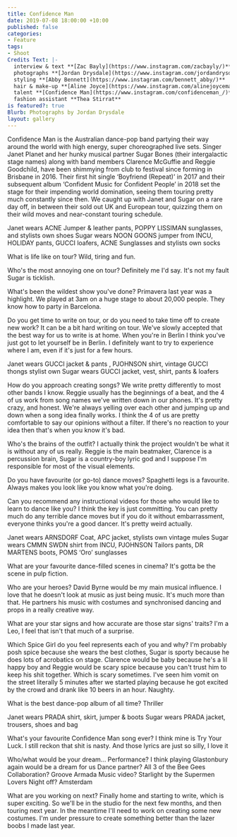 ```yaml
---
title: Confidence Man
date: 2019-07-08 18:00:00 +10:00
published: false
categories:
- Feature
tags:
- Shoot
Credits Text: |-
  interview & text **[Zac Bayly](https://www.instagram.com/zacbayly/)**
  photographs **[Jordan Drysdale](https://www.instagram.com/jordandrysdale/)**
  styling **[Abby Bennett](https://www.instagram.com/bennett_abby/)**
  hair & make-up **[Aline Joyce](https://www.instagram.com/alinejoycemakeup/)**
  talent **[Confidence Man](https://www.instagram.com/confidenceman_/)**
  fashion assistant **Thea Stirrat**
is featured?: true
Blurb: Photographs by Jordan Drysdale
layout: gallery
---
```


Confidence Man is the Australian dance-pop band partying their way around the world with high energy, super choreographed live sets. Singer Janet Planet and her hunky musical partner Sugar Bones (their intergalactic stage names) along with band members Clarence McGuffie and Reggie Goodchild, have been shimmying from club to festival since forming in Brisbane in 2016. Their first hit single ‘Boyfriend (Repeat)’ in 2017 and their subsequent album ‘Confident Music for Confident People’ in 2018 set the stage for their impending world domination, seeing them touring pretty much constantly since then. We caught up with Janet and Sugar on a rare day off, in between their sold out UK and European tour, quizzing them on their wild moves and near-constant touring schedule.



Janet wears ACNE Jumper & leather pants, POPPY LISSIMAN sunglasses, and stylists own shoes
Sugar wears NOON GOONS jumper from INCU, HOLIDAY pants, GUCCI loafers, ACNE Sunglasses and stylists own socks 

What is life like on tour?
Wild, tiring and fun. 

Who's the most annoying one on tour? 
Definitely me I'd say. It's not my fault Sugar is ticklish. 

What's been the wildest show you've done? 
Primavera last year was a highlight. We played at 3am on a huge stage to about 20,000 people. They know how to party in Barcelona.

Do you get time to write on tour, or do you need to take time off to create new work? 
It can be a bit hard writing on tour. We've slowly accepted that the best way for us to write is at home. When you're in Berlin I think you've just got to let yourself be in Berlin. I definitely want to try to experience where I am, even if it's just for a few hours.



Janet wears GUCCI jacket & pants , PJOHNSON shirt, vintage GUCCI thongs stylist own
Sugar wears GUCCI jacket, vest, shirt, pants & loafers

How do you approach creating songs? 
We write pretty differently to most other bands I know.  Reggie usually has the beginnings of a beat, and the 4 of us work from song names we've written down in our phones. It's pretty crazy, and honest. We're always yelling over each other and jumping up and down when a song idea finally works. I think the 4 of us are pretty comfortable to say our opinions without a filter. If there's no reaction to your idea then that's when you know it's bad.

Who's the brains of the outfit? 
I actually think the project wouldn't be what it is without any of us really. Reggie is the main beatmaker, Clarence is a percussion brain, Sugar is a country-boy lyric god and I suppose I'm responsible for most of the visual elements. 

Do you have favourite (or go-to) dance moves? 
Spaghetti legs is a favourite. Always makes you look like you know what you're doing. 

Can you recommend any instructional videos for those who would like to learn to dance like you? 
I think the key is just committing. You can pretty much do any terrible dance moves but if you do it without embarrassment, everyone thinks you're a good dancer. It's pretty weird actually. 



Janet wears ARNSDORF Coat, APC jacket, stylists own vintage mules
Sugar wears CMMN SWDN shirt from INCU, PJOHNSON Tailors pants, DR MARTENS boots, POMS ‘Oro’ sunglasses

What are your favourite dance-filled scenes in cinema? 
It's gotta be the scene in pulp fiction. 

Who are your heroes? 
David Byrne would be my main musical influence. I love that he doesn't look at music as just being music. It's much more than that. He partners his music with costumes and synchronised dancing and props in a really creative way.

What are your star signs and how accurate are those star signs' traits? 
I'm a Leo, I feel that isn't that much of a surprise.

Which Spice Girl do you feel represents each of you and why? 
I'm probably posh spice because she wears the best clothes, Sugar is sporty because he does lots of acrobatics on stage. Clarence would be baby because he's a lil happy boy and Reggie would be scary spice because you can't trust him to keep his shit together. Which is scary sometimes. I've seen him vomit on the street literally 5 minutes after we started playing because he got excited by the crowd and drank like 10 beers in an hour. Naughty.

What is the best dance-pop album of all time? 
Thriller



Janet wears PRADA shirt, skirt, jumper & boots
Sugar wears PRADA jacket, trousers, shoes and bag

What's your favourite Confidence Man song ever? 
I think mine is Try Your Luck. I still reckon that shit is nasty. And those lyrics are just so silly, I love it

Who/what would be your dream...
Performance? 
I think playing Glastonbury again would be a dream for us
Dance partner? 
All 3 of the Bee Gees
Collaboration? 
Groove Armada
Music video? 
Starlight by the Supermen Lovers
Night off? 
Amsterdam

What are you working on next?
Finally home and starting to write, which is super exciting. So we'll be in the studio for the next few months, and then touring next year. In the meantime I'll need to work on creating some new costumes. I'm under pressure to create something better than the lazer boobs I made last year.


